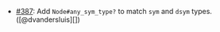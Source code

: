 * [#387](https://github.com/rubocop/rubocop-ast/pull/387): Add `Node#any_sym_type?` to match `sym` and `dsym` types. ([@dvandersluis][])
